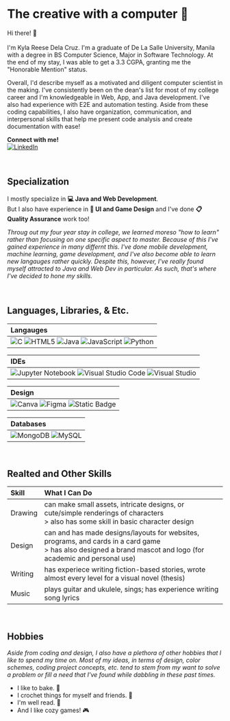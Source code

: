<!-- --------------------------------------------------------------------------------- --> 

# The creative with a computer 🫶


Hi there! 👋  
<br>
I'm Kyla Reese Dela Cruz. I'm a graduate of De La Salle University, Manila with a degree in BS Computer Science, Major in Software Technology. At the end of my stay, I was able to get a 3.3 CGPA, granting me the "Honorable Mention" status. 

Overall, I'd describe myself as a motivated and diligent computer scientist in the making. I've consistently been on the dean's list for most of my college career and I'm knowledgeable in Web, App, and Java development. I've also had experience with E2E and automation testing. Aside from these coding capabilities, I also have organization, communication, and interpersonal skills that help me present code analysis and create documentation with ease!

**Connect with me!**
<br> [![LinkedIn](https://img.shields.io/badge/LinkedIn-%230077B5.svg?logo=linkedin&logoColor=white)](https://www.linkedin.com/in/kyla-reese-jhulan-dela-cruz-707ab7223/) 

<!--
Below I've put a little something to help you get to know me. 
<pre>  
                |\__/,|   (`\
              _.|o o  |_   ) )  
            ┌──(((──(((─────┐ ┌───────────────┐ ┌───────────────┐ ┌───────────────┐ ┌───────────────┐ ┌───────────────┐
            │               │ │               │ │               │ │               │ │               │ │               │
            │               │ │               │ │               │ │               │ │               │ │               │
            │               │ │               │ │               │ │               │ │               │ │               │
            │               │ │               │ │               │ │               │ │               │ │               │ 
            │ Creativity    │ │ Adaptability  │ │ Diligence     │ │               │ │               │ │               │
            └───────────────┘ └───────────────┘ └───────────────┘ └───────────────┘ └───────────────┘ └───────────────┘    
</pre>
--> 

<br>

## Specialization
I mostly specialize in **💻 Java and Web Development**. 
<br> But I also have experience in **👾 UI and Game Design** and I've done **📋 Quality Assurance** work too! 

*Throug out my four year stay in college, we learned moreso "how to learn" rather than focusing on one specific aspect to master. Because of this I've gained experience in many differnt this. I've done mobile development, machine learning, game development, and I've also become able to learn new langauges rather quickly. Despite this, however, I've really found myself attracted to Java and Web Dev in particular. As such, that's where I've decided to hone my skills.*

<br>

## Languages, Libraries, & Etc.

| Langauges         |
|:------------------|
| ![C](https://img.shields.io/badge/c-%2300599C.svg?style=for-the-badge&logo=c&logoColor=white) ![HTML5](https://img.shields.io/badge/html5-%23E34F26.svg?style=for-the-badge&logo=html5&logoColor=white) ![Java](https://img.shields.io/badge/java-%23ED8B00.svg?style=for-the-badge&logo=openjdk&logoColor=white) ![JavaScript](https://img.shields.io/badge/javascript-%23323330.svg?style=for-the-badge&logo=javascript&logoColor=%23F7DF1E) ![Python](https://img.shields.io/badge/python-3670A0?style=for-the-badge&logo=python&logoColor=ffdd54)| 

| **IDEs**          |
|:------------------|
| ![Jupyter Notebook](https://img.shields.io/badge/jupyter-%23FA0F00.svg?style=for-the-badge&logo=jupyter&logoColor=white) ![Visual Studio Code](https://img.shields.io/badge/Visual%20Studio%20Code-0078d7.svg?style=for-the-badge&logo=visual-studio-code&logoColor=white) ![Visual Studio](https://img.shields.io/badge/Visual%20Studio-5C2D91.svg?style=for-the-badge&logo=visual-studio&logoColor=white)|

| **Design**        |
|:------------------|
| ![Canva](https://img.shields.io/badge/Canva-%2300C4CC.svg?style=for-the-badge&logo=Canva&logoColor=white) ![Figma](https://img.shields.io/badge/figma-%23F24E1E.svg?style=for-the-badge&logo=figma&logoColor=white) ![Static Badge](https://img.shields.io/badge/PROCREATE-black?style=for-the-badge)  <!-- procreate -->  | 

| **Databases**     |
|:------------------|
| ![MongoDB](https://img.shields.io/badge/MongoDB-%234ea94b.svg?style=for-the-badge&logo=mongodb&logoColor=white) ![MySQL](https://img.shields.io/badge/mysql-4479A1.svg?style=for-the-badge&logo=mysql&logoColor=white) |



<br>

## Realted and Other Skills 

| Skill   | What I Can Do                                                                                                                                                    |
|:--------|:-----------------------------------------------------------------------------------------------------------------------------------------------------------------|
| Drawing | can make small assets, intricate designs, or cute/simple renderings of characters <br> > also has some skill in basic character design                             |
| Design  | can and has made designs/layouts for websites, programs, and cards in a card game <br> > has also designed a brand mascot and logo (for academic and personal use) | 
| Writing | has experiece writing fiction-based stories, wrote almost every level for a visual novel (thesis)                                                                  |
| Music   | plays guitar and ukulele, sings; has experience writing song lyrics                                                                                              | 

<br>

## Hobbies
*Aside from coding and design, I also have a plethora of other hobbies that I like to spend my time on. Most of my ideas, in terms of design, color schemes, coding project concepts, etc. tend to stem from my want to solve a problem or fill a need that I've found while dabbling in these past times.* 

- I like to bake. 🍪
- I crochet things for myself and friends. 🧶
- I'm well read. 📖 
- And I like cozy games! 🎮



<!-- 

NOTES: 
consider maybe making this look like a DND charcter sheet?

Things I do know but don't know enough to put: 
**Backend**
- Node.js
**Languages**
- Kotlin 
- Markdown
- Latex
**Databases**
- Firebase
**Other Skills**
- Game mechanic designing 
**IDEs**
- Android Studio

--> 
